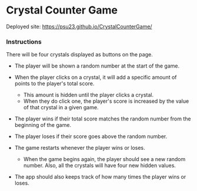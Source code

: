 # Crystal Counter Game

Deployed site: https://psu23.github.io/CrystalCounterGame/

### Instructions ###

There will be four crystals displayed as buttons on the page.

   * The player will be shown a random number at the start of the game.

   * When the player clicks on a crystal, it will add a specific amount of points to the player's total score. 

     * This amount is hidden until the player clicks a crystal.
     * When they do click one, the player's score is increased by the value of that crystal in a given game.

   * The player wins if their total score matches the random number from the beginning of the game.

   * The player loses if their score goes above the random number.

   * The game restarts whenever the player wins or loses.

     * When the game begins again, the player should see a new random number. Also, all the crystals will have four new hidden values. 

   * The app should also keeps track of how many times the player wins or loses.